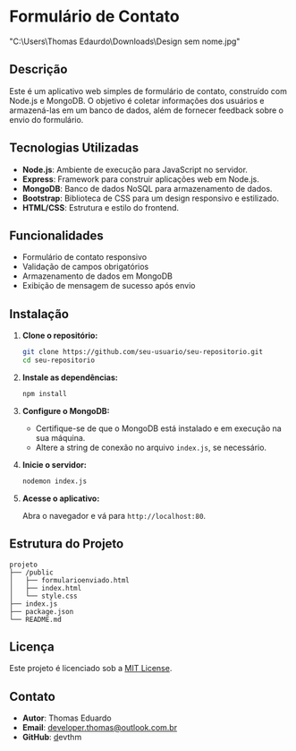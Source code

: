 # Formulário de Contato

"C:\Users\Thomas Edaurdo\Downloads\Design sem nome.jpg"

## Descrição

Este é um aplicativo web simples de formulário de contato, construído com Node.js e MongoDB. O objetivo é coletar informações dos usuários e armazená-las em um banco de dados, além de fornecer feedback sobre o envio do formulário.

## Tecnologias Utilizadas

- **Node.js**: Ambiente de execução para JavaScript no servidor.
- **Express**: Framework para construir aplicações web em Node.js.
- **MongoDB**: Banco de dados NoSQL para armazenamento de dados.
- **Bootstrap**: Biblioteca de CSS para um design responsivo e estilizado.
- **HTML/CSS**: Estrutura e estilo do frontend.

## Funcionalidades

- Formulário de contato responsivo
- Validação de campos obrigatórios
- Armazenamento de dados em MongoDB
- Exibição de mensagem de sucesso após envio

## Instalação

1. **Clone o repositório:**

   ```bash
   git clone https://github.com/seu-usuario/seu-repositorio.git
   cd seu-repositorio
   ```
2. **Instale as dependências:**

   ```bash
   npm install
   ```
3. **Configure o MongoDB:**

   - Certifique-se de que o MongoDB está instalado e em execução na sua máquina.
   - Altere a string de conexão no arquivo `index.js`, se necessário.
4. **Inicie o servidor:**

   ```bash
   nodemon index.js
   ```
5. **Acesse o aplicativo:**

   Abra o navegador e vá para `http://localhost:80`.

## Estrutura do Projeto

```
projeto
├── /public
│   ├── formularioenviado.html
│   ├── index.html
│   └── style.css
├── index.js
├── package.json
└── README.md
```

## Licença

Este projeto é licenciado sob a [MIT License](LICENSE).

## Contato

- **Autor**: Thomas Eduardo
- **Email**: developer.thomas@outlook.com.br
- **GitHub**: [d](https://github.com/seu-usuario)evthm
